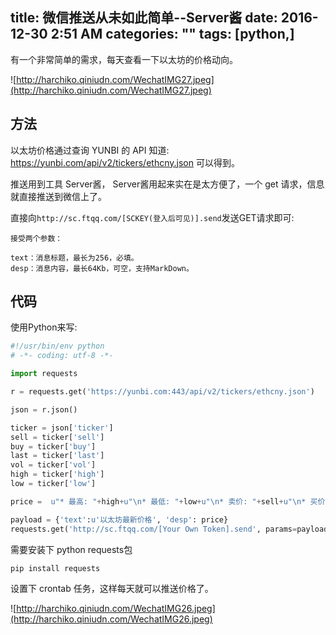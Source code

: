 title: 微信推送从未如此简单--Server酱
date: 2016-12-30 2:51 AM
categories: ""
tags: [python,]
---
有一个非常简单的需求，每天查看一下以太坊的价格动向。

<!--more-->

![http://harchiko.qiniudn.com/WechatIMG27.jpeg](http://harchiko.qiniudn.com/WechatIMG27.jpeg)

## 方法

以太坊价格通过查询 YUNBI 的 API 知道:  https://yunbi.com/api/v2/tickers/ethcny.json 可以得到。

推送用到工具 Server酱， Server酱用起来实在是太方便了，一个 get 请求，信息就直接推送到微信上了。

直接向`http://sc.ftqq.com/[SCKEY(登入后可见)].send`发送GET请求即可:

```
接受两个参数：

text：消息标题，最长为256，必填。
desp：消息内容，最长64Kb，可空，支持MarkDown。
```
## 代码

使用Python来写:

```python
#!/usr/bin/env python
# -*- coding: utf-8 -*-

import requests

r = requests.get('https://yunbi.com:443/api/v2/tickers/ethcny.json')

json = r.json()

ticker = json['ticker']
sell = ticker['sell']
buy = ticker['buy']
last = ticker['last']
vol = ticker['vol']
high = ticker['high']
low = ticker['low']

price =  u"* 最高: "+high+u"\n* 最低: "+low+u"\n* 卖价: "+sell+u"\n* 买价: "+buy+u"\n* 上次成交: "+last+u"\n* 成交量: "+vol

payload = {'text':u'以太坊最新价格', 'desp': price}
requests.get('http://sc.ftqq.com/[Your Own Token].send', params=payload)
```
需要安装下 python requests包

`pip install requests`

设置下 crontab 任务，这样每天就可以推送价格了。

![http://harchiko.qiniudn.com/WechatIMG26.jpeg](http://harchiko.qiniudn.com/WechatIMG26.jpeg)